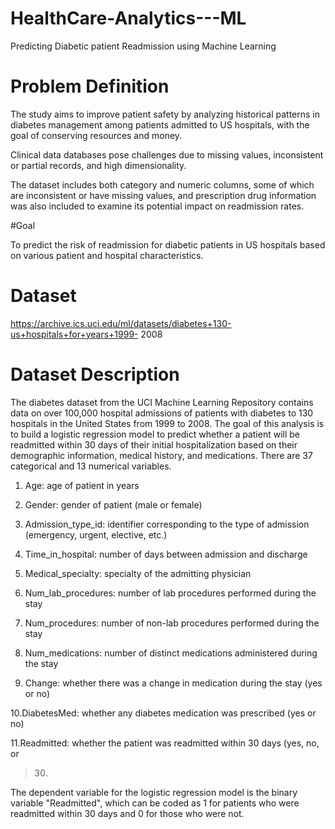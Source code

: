# HealthCare-Analytics---ML
Predicting Diabetic patient Readmission using Machine Learning

# Problem Definition
The study aims to improve patient safety by analyzing historical patterns in diabetes management among patients admitted to US hospitals, with the goal of conserving resources and money.

Clinical data databases pose challenges due to missing values, inconsistent or partial records, and high dimensionality.

The dataset includes both category and numeric columns, some of which are inconsistent or have missing values, and prescription drug information was also included to examine its potential impact on readmission rates.

#Goal

To predict the risk of readmission for diabetic patients in US hospitals based on
various patient and hospital characteristics.

# Dataset
https://archive.ics.uci.edu/ml/datasets/diabetes+130-us+hospitals+for+years+1999-
2008

# Dataset Description

The diabetes dataset from the UCI Machine Learning Repository contains data on
over 100,000 hospital admissions of patients with diabetes to 130 hospitals in the
United States from 1999 to 2008. The goal of this analysis is to build a logistic
regression model to predict whether a patient will be readmitted within 30 days of
their initial hospitalization based on their demographic information, medical
history, and medications. There are 37 categorical and 13 numerical variables.

1. Age: age of patient in years

2. Gender: gender of patient (male or female)

3. Admission_type_id: identifier corresponding to the type of admission
(emergency,
urgent, elective, etc.)

4. Time_in_hospital: number of days between admission and discharge

5. Medical_specialty: specialty of the admitting physician

6. Num_lab_procedures: number of lab procedures performed during the stay

7. Num_procedures: number of non-lab procedures performed during the stay

8. Num_medications: number of distinct medications administered during the
stay

9. Change: whether there was a change in medication during the stay (yes or
no)

10.DiabetesMed: whether any diabetes medication was prescribed (yes or no)

11.Readmitted: whether the patient was readmitted within 30 days (yes, no, or
>30)

The dependent variable for the logistic regression model is the binary variable
"Readmitted", which can be coded as 1 for patients who were readmitted within 30
days and 0 for those who were not.


